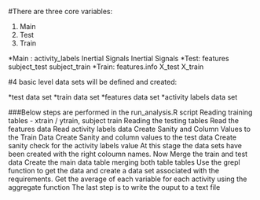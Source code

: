 #There are three core variables:

1. Main
2. Test 
3. Train

*Main : activity_labels Inertial Signals Inertial Signals 
*Test: features subject_test subject_train 
*Train: features.info X_test X_train

#4 basic level data sets will be defined and created:

*test data set
*train data set
*features data set
*activity labels data set

###Below steps are performed in the run_analysis.R script
Reading training tables - xtrain / ytrain, subject train
Reading the testing tables
Read the features data
Read activity labels data
Create Sanity and Column Values to the Train Data
Create Sanity and column values to the test data
Create sanity check for the activity labels value
At this stage the data sets have been created with the right coloumn names.
Now Merge the train and test data
Create the main data table merging both table tables
Use the grepl function to get the data and create a data set associated with the requirements.
Get the average of each variable for each activity using the aggregate function
The last step is to write the ouput to a text file 
